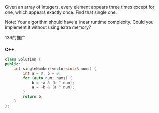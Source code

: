 Given an array of integers, every element appears three times except for one, which appears exactly once. Find that single one.

Note:
Your algorithm should have a linear runtime complexity. Could you implement it without using extra memory?

136的推广

#### C++

```cpp
class Solution {
public:
    int singleNumber(vector<int>& nums) {
        int a = 0, b = 0;
        for (auto num: nums) {
            b = ~a & (b ^ num);
            a = ~b & (a ^ num);
        }
        return b;
    }
};
```
